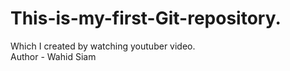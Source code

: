 # This-is-my-first-Git-repository.
Which I created by watching youtuber video.
<br>
Author - Wahid Siam
